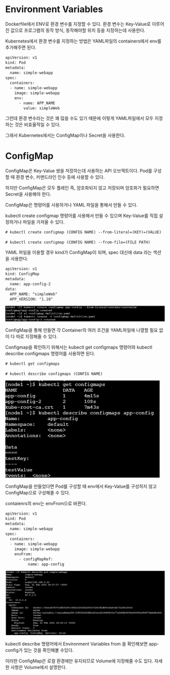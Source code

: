 # Environment Variables

Dockerfile에서 ENV로 환경 변수를 지정할 수 있다. 환경 변수는 Key-Value로 이루어진 값으로 프로그램의 동작 방식, 동작해야할 위치 등을 지정하는데 사용한다.

Kubernetes에서 환경 변수를 지정하는 방법은 YAML파일의 containers에서 env를 추가해주면 된다.

```
apiVersion: v1
kind: Pod
metadata:
  name: simple-webapp
spec:
  containers:
  - name: simple-webapp
    image: simple-webapp
    env:
      - name: APP_NAME
        value: simpleWeb
```        
   
그런데 환경 변수라는 것은 꽤 많을 수도 있기 때문에 이렇게 YAML파일에서 모두 지정하는 것은 비효율적일 수 있다.

그래서 Kubernetes에서는 ConfigMap이나 Secret을 사용한다.

# ConfigMap

ConfigMap은 Key-Value 쌍을 저장하는데 사용하는 API 오브젝트이다. Pod를 구성할 때 환경 변수, 커맨드라인 인수 등에 사용할 수 있다.

하지만 ConfigMap은 모두 플레인 즉, 암호화되지 않고 저장되며 암호화가 필요하면 Secret을 사용해야 한다.

ConfigMap은 명령어를 사용하거나 YAML 파일을 통해서 만들 수 있다.

kubectl create configmap 명령어를 사용해서 만들 수 있으며 Key-Value를 직접 설정하거나 파일을 가져올 수 있다.

```
# kubectl create configmap (CONFIG NAME) --from-literal=(KEY)=(VALUE)

# kubectl create configmap (CONFIG NAME) --from-file=(FILE PATH)
```

YAML 파일을 이용할 경우 kind가 ConfigMap이 되며, spec 대신에 data 라는 섹션을 사용한다.

```
apiVersion: v1
kind: ConfigMap
metadata:
  name: app-config-2
data:
  APP_NAME: "simpleWeb"
  APP_VERSION: "1.10"
```

![image1](https://github.com/kjo26619/Certificated-Kubernetes-Administrator/blob/main/Chapter2/Image/env1.PNG)

ConfigMap을 통해 만들면 각 Container의 여러 조건을 YAML파일에 나열할 필요 없이 다 따로 지정해줄 수 있다. 

Configmap을 확인하기 위해서는 kubectl get configmaps 명령어와 kubectl describe configmaps 명령어를 사용하면 된다.

```
# kubectl get configmaps

# kubectl describe configmaps (CONFIG NAME)
```

![image2](https://github.com/kjo26619/Certificated-Kubernetes-Administrator/blob/main/Chapter2/Image/env2.PNG)

ConfigMap을 만들었다면 Pod를 구성할 때 env에서 Key-Value를 구성하지 않고 ConfigMap으로 구성해줄 수 있다.

contaienrs의 env는 envFrom으로 바뀐다.

```
apiVersion: v1
kind: Pod
metadata:
  name: simple-webapp
spec:
  containers:
  - name: simple-webapp
    image: simple-webapp
    envFrom:
      - configMapRef:
          name: app-config
```

![image3](https://github.com/kjo26619/Certificated-Kubernetes-Administrator/blob/main/Chapter2/Image/env3.PNG)

kubectl describe 명령어에서 Environment Variables from 을 확인해보면 app-config가 있는 것을 확인해볼 수있다.

이러한 ConfigMap은 로컬 환경에만 유지되므로 Volume에 지정해줄 수도 있다. 자세한 사항은 Volume에서 설명한다.

